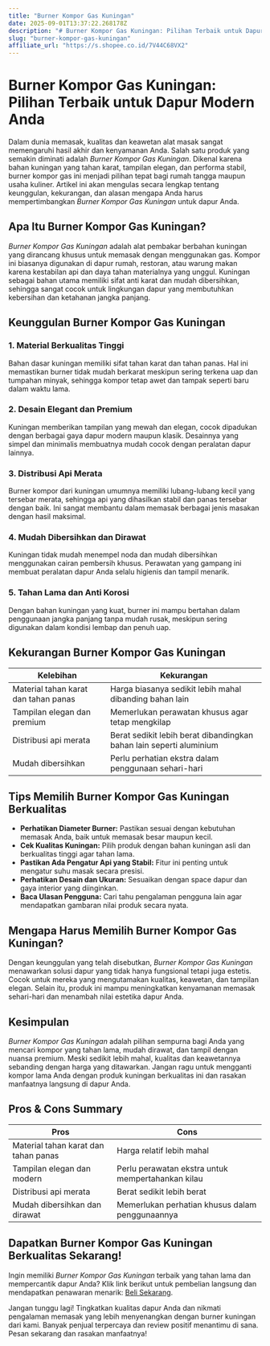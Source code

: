 ```yaml
---
title: "Burner Kompor Gas Kuningan"
date: 2025-09-01T13:37:22.268178Z
description: "# Burner Kompor Gas Kuningan: Pilihan Terbaik untuk Dapur Modern Anda..."
slug: "burner-kompor-gas-kuningan"
affiliate_url: "https://s.shopee.co.id/7V44C68VX2"
---
```

# Burner Kompor Gas Kuningan: Pilihan Terbaik untuk Dapur Modern Anda

Dalam dunia memasak, kualitas dan keawetan alat masak sangat memengaruhi hasil akhir dan kenyamanan Anda. Salah satu produk yang semakin diminati adalah *Burner Kompor Gas Kuningan*. Dikenal karena bahan kuningan yang tahan karat, tampilan elegan, dan performa stabil, burner kompor gas ini menjadi pilihan tepat bagi rumah tangga maupun usaha kuliner. Artikel ini akan mengulas secara lengkap tentang keunggulan, kekurangan, dan alasan mengapa Anda harus mempertimbangkan *Burner Kompor Gas Kuningan* untuk dapur Anda.

## Apa Itu Burner Kompor Gas Kuningan?

*Burner Kompor Gas Kuningan* adalah alat pembakar berbahan kuningan yang dirancang khusus untuk memasak dengan menggunakan gas. Kompor ini biasanya digunakan di dapur rumah, restoran, atau warung makan karena kestabilan api dan daya tahan materialnya yang unggul. Kuningan sebagai bahan utama memiliki sifat anti karat dan mudah dibersihkan, sehingga sangat cocok untuk lingkungan dapur yang membutuhkan kebersihan dan ketahanan jangka panjang.

## Keunggulan Burner Kompor Gas Kuningan

### 1. Material Berkualitas Tinggi
Bahan dasar kuningan memiliki sifat tahan karat dan tahan panas. Hal ini memastikan burner tidak mudah berkarat meskipun sering terkena uap dan tumpahan minyak, sehingga kompor tetap awet dan tampak seperti baru dalam waktu lama.

### 2. Desain Elegant dan Premium
Kuningan memberikan tampilan yang mewah dan elegan, cocok dipadukan dengan berbagai gaya dapur modern maupun klasik. Desainnya yang simpel dan minimalis membuatnya mudah cocok dengan peralatan dapur lainnya.

### 3. Distribusi Api Merata
Burner kompor dari kuningan umumnya memiliki lubang-lubang kecil yang tersebar merata, sehingga api yang dihasilkan stabil dan panas tersebar dengan baik. Ini sangat membantu dalam memasak berbagai jenis masakan dengan hasil maksimal.

### 4. Mudah Dibersihkan dan Dirawat
Kuningan tidak mudah menempel noda dan mudah dibersihkan menggunakan cairan pembersih khusus. Perawatan yang gampang ini membuat peralatan dapur Anda selalu higienis dan tampil menarik.

### 5. Tahan Lama dan Anti Korosi
Dengan bahan kuningan yang kuat, burner ini mampu bertahan dalam penggunaan jangka panjang tanpa mudah rusak, meskipun sering digunakan dalam kondisi lembap dan penuh uap.

## Kekurangan Burner Kompor Gas Kuningan

| Kelebihan | Kekurangan |
|--------------|-------------|
| Material tahan karat dan tahan panas | Harga biasanya sedikit lebih mahal dibanding bahan lain |
| Tampilan elegan dan premium | Memerlukan perawatan khusus agar tetap mengkilap |
| Distribusi api merata | Berat sedikit lebih berat dibandingkan bahan lain seperti aluminium |
| Mudah dibersihkan | Perlu perhatian ekstra dalam penggunaan sehari-hari |

## Tips Memilih Burner Kompor Gas Kuningan Berkualitas

- **Perhatikan Diameter Burner:** Pastikan sesuai dengan kebutuhan memasak Anda, baik untuk memasak besar maupun kecil.
- **Cek Kualitas Kuningan:** Pilih produk dengan bahan kuningan asli dan berkualitas tinggi agar tahan lama.
- **Pastikan Ada Pengatur Api yang Stabil:** Fitur ini penting untuk mengatur suhu masak secara presisi.
- **Perhatikan Desain dan Ukuran:** Sesuaikan dengan space dapur dan gaya interior yang diinginkan.
- **Baca Ulasan Pengguna:** Cari tahu pengalaman pengguna lain agar mendapatkan gambaran nilai produk secara nyata.

## Mengapa Harus Memilih Burner Kompor Gas Kuningan?

Dengan keunggulan yang telah disebutkan, *Burner Kompor Gas Kuningan* menawarkan solusi dapur yang tidak hanya fungsional tetapi juga estetis. Cocok untuk mereka yang mengutamakan kualitas, keawetan, dan tampilan elegan. Selain itu, produk ini mampu meningkatkan kenyamanan memasak sehari-hari dan menambah nilai estetika dapur Anda.

## Kesimpulan

*Burner Kompor Gas Kuningan* adalah pilihan sempurna bagi Anda yang mencari kompor yang tahan lama, mudah dirawat, dan tampil dengan nuansa premium. Meski sedikit lebih mahal, kualitas dan keawetannya sebanding dengan harga yang ditawarkan. Jangan ragu untuk mengganti kompor lama Anda dengan produk kuningan berkualitas ini dan rasakan manfaatnya langsung di dapur Anda.

## Pros & Cons Summary

| Pros | Cons |
|---------------------------|-----------------------------|
| Material tahan karat dan tahan panas | Harga relatif lebih mahal |
| Tampilan elegan dan modern | Perlu perawatan ekstra untuk mempertahankan kilau |
| Distribusi api merata | Berat sedikit lebih berat |
| Mudah dibersihkan dan dirawat | Memerlukan perhatian khusus dalam penggunaannya |

## Dapatkan Burner Kompor Gas Kuningan Berkualitas Sekarang!

Ingin memiliki *Burner Kompor Gas Kuningan* terbaik yang tahan lama dan mempercantik dapur Anda? Klik link berikut untuk pembelian langsung dan mendapatkan penawaran menarik: [Beli Sekarang](https://s.shopee.co.id/7V44C68VX2).

Jangan tunggu lagi! Tingkatkan kualitas dapur Anda dan nikmati pengalaman memasak yang lebih menyenangkan dengan burner kuningan dari kami. Banyak penjual terpercaya dan review positif menantimu di sana. Pesan sekarang dan rasakan manfaatnya!